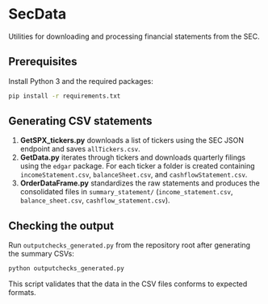 # SecData

Utilities for downloading and processing financial statements from the SEC.

## Prerequisites

Install Python 3 and the required packages:

```bash
pip install -r requirements.txt
```

## Generating CSV statements

1. **GetSPX_tickers.py** downloads a list of tickers using the SEC JSON endpoint and saves `allTickers.csv`.
2. **GetData.py** iterates through tickers and downloads quarterly filings using the `edgar` package. For each ticker a folder is created containing `incomeStatement.csv`, `balanceSheet.csv`, and `cashflowStatement.csv`.
3. **OrderDataFrame.py** standardizes the raw statements and produces the consolidated files in `summary_statement/` (`income_statement.csv`, `balance_sheet.csv`, `cashflow_statement.csv`).

## Checking the output

Run `outputchecks_generated.py` from the repository root after generating the summary CSVs:

```bash
python outputchecks_generated.py
```

This script validates that the data in the CSV files conforms to expected formats.
